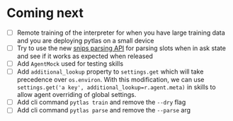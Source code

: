 Coming next
===

- [ ] Remote training of the interpreter for when you have large training data and you are deploying pytlas on a small device
- [ ] Try to use the new [snips parsing API](https://github.com/snipsco/snips-nlu/pull/724) for parsing slots when in ask state and see if it works as expected when released
- [ ] Add `AgentMock` used for testing skills
- [ ] Add `additional_lookup` property to `settings.get` which will take precedence over `os.environ`. With this modification, we can use `settings.get('a key', additional_lookup=r.agent.meta)` in skills to allow agent overriding of global settings.
- [ ] Add cli command `pytlas train` and remove the `--dry` flag
- [ ] Add cli command `pytlas parse` and remove the `--parse` arg
